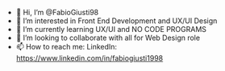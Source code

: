 - 👋 Hi, I’m @FabioGiusti98
- 👀 I’m interested in Front End Development and UX/UI Design
- 🌱 I’m currently learning UX/UI and NO CODE PROGRAMS
- 💞️ I’m looking to collaborate with all for Web Design role
- 📫 How to reach me: LinkedIn: https://www.linkedin.com/in/fabiogiusti1998

<!---
FabioGiusti98/FabioGiusti98 is a ✨ special ✨ repository because its `README.md` (this file) appears on your GitHub profile.
You can click the Preview link to take a look at your changes.
--->
